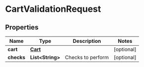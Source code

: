 
# CartValidationRequest

## Properties
Name | Type | Description | Notes
------------ | ------------- | ------------- | -------------
**cart** | [**Cart**](Cart.md) |  |  [optional]
**checks** | **List&lt;String&gt;** | Checks to perform |  [optional]



